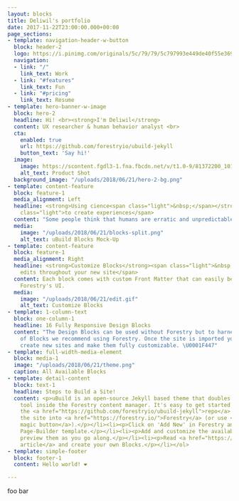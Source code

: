 ```yaml
---
layout: blocks
title: Deliwil's portfolio
date: 2017-11-22T23:00:00.000+00:00
page_sections:
- template: navigation-header-w-button
  block: header-2
  logo: https://i.pinimg.com/originals/5c/79/79/5c797993e449de40f55e3693d9193c5c.png
  navigation:
  - link: "/"
    link_text: Work
  - link: "#features"
    link_text: Fun
  - link: "#pricing"
    link_text: Resume
- template: hero-banner-w-image
  block: hero-2
  headline: Hi! <br><strong>I'm Deliwil</strong>
  content: UX researcher & human behavior analyst <br>
  cta:
    enabled: true
    url: https://github.com/forestryio/ubuild-jekyll
    button_text: 'Say hi!'
  image:
    image: https://scontent.fgdl3-1.fna.fbcdn.net/v/t1.0-9/81372200_10157258458118611_1324815647800033280_o.jpg?_nc_cat=110&_nc_ohc=b9UeQjDItKkAX-EpC8P&_nc_ht=scontent.fgdl3-1.fna&oh=a18479c5ae22022d8d0403bb66a8815a&oe=5ED3EBA8
    alt_text: Product Shot
  background_image: "/uploads/2018/06/21/hero-2-bg.png"
- template: content-feature
  block: feature-1
  media_alignment: Left
  headline: <strong>Using cience<span class="light">&nbsp;</span></strong><span
    class="light">to create experiences</span>
  content: "Some people think that humans are erratic and unpredictable, <strong>I don't think that.</strong>  If we use existing studies on human behavior and analyze the behavior of the desired user, we can get a lot of information, and use that information to create the user experience you always wanted."
  media:
    image: "/uploads/2018/06/21/blocks-split.png"
    alt_text: uBuild Blocks Mock-Up
- template: content-feature
  block: feature-1
  media_alignment: Right
  headline: <strong>Customize Blocks</strong><span class="light">&nbsp;to make quick
    edits throughout your new site</span>
  content: Each block comes with custom Front Matter that can easily be edited in
    Forestry's UI.
  media:
    image: "/uploads/2018/06/21/edit.gif"
    alt_text: Customize Blocks
- template: 1-column-text
  block: one-column-1
  headline: 16 Fully Responsive Design Blocks
  content: "The Design Blocks can be used without Forestry but to harness the power
    of Blocks we recommend using Forestry. Once the site is imported you can immediately
    create new sites and make them fully customizable. \U0001F447"
- template: full-width-media-element
  block: media-1
  image: "/uploads/2018/06/21/theme.png"
  caption: All Available Blocks
- template: detail-content
  block: text-1
  headline: Steps to Build a Site!
  content: <p>uBuild is an open-source Jekyll based theme that doubles as a builder
    tool inside the Forestry content manager. It's easy to get started!</p><ol><li><p>Fork
    the <a href="https://github.com/forestryio/ubuild-jekyll">repo</a> and import
    the site into <a href="https://forestry.io/">Forestry</a> (or use <a href="https://forestry.io/blog/ubuild-a-new-theme-for-static-sites-using-blocks#even-quicker-start">our
    magic button</a>).</p></li><li><p>Click on 'Add New' in Forestry and select the
    Page-Builder template.</p></li><li><p>Add and customize the available Blocks and
    preview them as you go along.</p></li><li><p>Read <a href="https://forestry.io/blog/ubuild-a-new-theme-for-static-sites-using-blocks/">our
    article</a> and create your own Blocks.</p></li></ol>
- template: simple-footer
  block: footer-1
  content: Hello world! ❤︎

---
```

foo bar